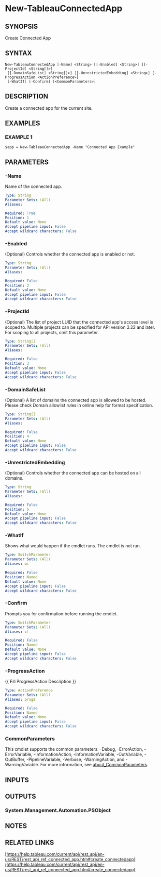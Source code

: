# New-TableauConnectedApp

## SYNOPSIS
Create Connected App

## SYNTAX

```
New-TableauConnectedApp [-Name] <String> [[-Enabled] <String>] [[-ProjectId] <String[]>]
 [[-DomainSafeList] <String[]>] [[-UnrestrictedEmbedding] <String>] [-ProgressAction <ActionPreference>]
 [-WhatIf] [-Confirm] [<CommonParameters>]
```

## DESCRIPTION
Create a connected app for the current site.

## EXAMPLES

### EXAMPLE 1
```
$app = New-TableauConnectedApp -Name "Connected App Example"
```

## PARAMETERS

### -Name
Name of the connected app.

```yaml
Type: String
Parameter Sets: (All)
Aliases:

Required: True
Position: 1
Default value: None
Accept pipeline input: False
Accept wildcard characters: False
```

### -Enabled
(Optional) Controls whether the connected app is enabled or not.

```yaml
Type: String
Parameter Sets: (All)
Aliases:

Required: False
Position: 2
Default value: None
Accept pipeline input: False
Accept wildcard characters: False
```

### -ProjectId
(Optional) The list of project LUID that the connected app's access level is scoped to.
Multiple projects can be specified for API version 3.22 and later.
For scoping to all projects, omit this parameter.

```yaml
Type: String[]
Parameter Sets: (All)
Aliases:

Required: False
Position: 3
Default value: None
Accept pipeline input: False
Accept wildcard characters: False
```

### -DomainSafeList
(Optional) A list of domains the connected app is allowed to be hosted.
Please check Domain allowlist rules in online help for format specification.

```yaml
Type: String[]
Parameter Sets: (All)
Aliases:

Required: False
Position: 4
Default value: None
Accept pipeline input: False
Accept wildcard characters: False
```

### -UnrestrictedEmbedding
(Optional) Controls whether the connected app can be hosted on all domains.

```yaml
Type: String
Parameter Sets: (All)
Aliases:

Required: False
Position: 5
Default value: None
Accept pipeline input: False
Accept wildcard characters: False
```

### -WhatIf
Shows what would happen if the cmdlet runs.
The cmdlet is not run.

```yaml
Type: SwitchParameter
Parameter Sets: (All)
Aliases: wi

Required: False
Position: Named
Default value: None
Accept pipeline input: False
Accept wildcard characters: False
```

### -Confirm
Prompts you for confirmation before running the cmdlet.

```yaml
Type: SwitchParameter
Parameter Sets: (All)
Aliases: cf

Required: False
Position: Named
Default value: None
Accept pipeline input: False
Accept wildcard characters: False
```

### -ProgressAction
{{ Fill ProgressAction Description }}

```yaml
Type: ActionPreference
Parameter Sets: (All)
Aliases: proga

Required: False
Position: Named
Default value: None
Accept pipeline input: False
Accept wildcard characters: False
```

### CommonParameters
This cmdlet supports the common parameters: -Debug, -ErrorAction, -ErrorVariable, -InformationAction, -InformationVariable, -OutVariable, -OutBuffer, -PipelineVariable, -Verbose, -WarningAction, and -WarningVariable. For more information, see [about_CommonParameters](http://go.microsoft.com/fwlink/?LinkID=113216).

## INPUTS

## OUTPUTS

### System.Management.Automation.PSObject
## NOTES

## RELATED LINKS

[https://help.tableau.com/current/api/rest_api/en-us/REST/rest_api_ref_connected_app.htm#create_connectedapp](https://help.tableau.com/current/api/rest_api/en-us/REST/rest_api_ref_connected_app.htm#create_connectedapp)

